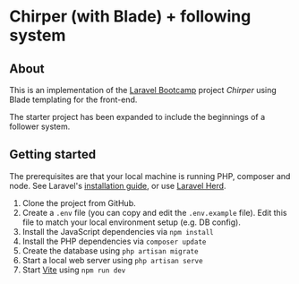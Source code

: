 # Chirper (with Blade) + following system

## About
This is an implementation of the [Laravel Bootcamp](https://bootcamp.laravel.com/blade/installation) project _Chirper_ using Blade templating for the front-end.

The starter project has been expanded to include the beginnings of a follower system.

## Getting started

The prerequisites are that your local machine is running PHP, composer and node. See Laravel's [installation guide](https://bootcamp.laravel.com/blade/installation), or use [Laravel Herd](https://herd.laravel.com/).

1. Clone the project from GitHub.
2. Create a `.env` file (you can copy and edit the `.env.example` file). Edit this file to match your local environment setup (e.g. DB config).
3. Install the JavaScript dependencies via `npm install`
4. Install the PHP dependencies via `composer update`
5. Create the database using `php artisan migrate`
6. Start a local web server using `php artisan serve`
7. Start [Vite](https://vite.dev/) using `npm run dev`
